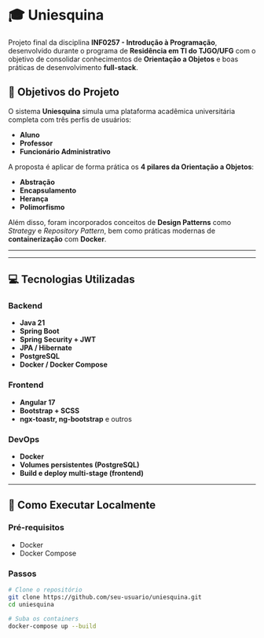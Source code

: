 # 🎓 Uniesquina

Projeto final da disciplina **INF0257 - Introdução à Programação**, desenvolvido durante o programa de **Residência em TI do TJGO/UFG** com o objetivo de consolidar conhecimentos de **Orientação a Objetos** e boas práticas de desenvolvimento **full-stack**.

## 🧠 Objetivos do Projeto

O sistema **Uniesquina** simula uma plataforma acadêmica universitária completa com três perfis de usuários:

- **Aluno**
- **Professor**
- **Funcionário Administrativo**

A proposta é aplicar de forma prática os **4 pilares da Orientação a Objetos**:
- **Abstração**
- **Encapsulamento**
- **Herança**
- **Polimorfismo**

Além disso, foram incorporados conceitos de **Design Patterns** como *Strategy* e *Repository Pattern*, bem como práticas modernas de **containerização** com **Docker**.

---


---

## 💻 Tecnologias Utilizadas

### Backend
- **Java 21**
- **Spring Boot**
- **Spring Security + JWT**
- **JPA / Hibernate**
- **PostgreSQL**
- **Docker / Docker Compose**

### Frontend
- **Angular 17**
- **Bootstrap + SCSS**
- **ngx-toastr, ng-bootstrap** e outros

### DevOps
- **Docker**
- **Volumes persistentes (PostgreSQL)**
- **Build e deploy multi-stage (frontend)**

---

## 🚀 Como Executar Localmente

### Pré-requisitos
- Docker
- Docker Compose

### Passos

```bash
# Clone o repositório
git clone https://github.com/seu-usuario/uniesquina.git
cd uniesquina

# Suba os containers
docker-compose up --build
